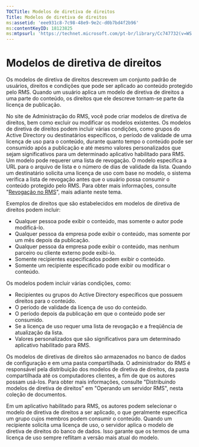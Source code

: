 ```yaml
---
TOCTitle: Modelos de diretiva de direitos
Title: Modelos de diretiva de direitos
ms:assetid: 'eee931c8-7c98-48e9-9e2c-d0b7bd4f2b96'
ms:contentKeyID: 18123825
ms:mtpsurl: 'https://technet.microsoft.com/pt-br/library/Cc747732(v=WS.10)'
---
```


Modelos de diretiva de direitos
===============================

Os modelos de diretiva de direitos descrevem um conjunto padrão de usuários, direitos e condições que pode ser aplicado ao conteúdo protegido pelo RMS. Quando um usuário aplica um modelo de diretiva de direitos a uma parte do conteúdo, os direitos que ele descreve tornam-se parte da licença de publicação.

No site de Administração do RMS, você pode criar modelos de diretiva de direitos, bem como excluir ou modificar os modelos existentes. Os modelos de diretiva de direitos podem incluir várias condições, como grupos do Active Directory ou destinatários específicos, o período de validade de uma licença de uso para o conteúdo, durante quanto tempo o conteúdo pode ser consumido após a publicação e até mesmo valores personalizados que sejam significativos para um determinado aplicativo habilitado para RMS. Um modelo pode requerer uma lista de revogação. O modelo especifica a URL para o arquivo de lista e o número de dias de validade da lista. Quando um destinatário solicita uma licença de uso com base no modelo, o sistema verifica a lista de revogação antes que o usuário possa consumir o conteúdo protegido pelo RMS. Para obter mais informações, consulte "[Revogação no RMS](https://technet.microsoft.com/72689f90-f3c5-4b61-94ea-d825f3199b3b)", mais adiante neste tema.

Exemplos de direitos que são estabelecidos em modelos de diretiva de direitos podem incluir:

-   Qualquer pessoa pode exibir o conteúdo, mas somente o autor pode modificá-lo.
-   Qualquer pessoa da empresa pode exibir o conteúdo, mas somente por um mês depois da publicação.
-   Qualquer pessoa da empresa pode exibir o conteúdo, mas nenhum parceiro ou cliente externo pode exibi-lo.
-   Somente recipientes especificados podem exibir o conteúdo.
-   Somente um recipiente especificado pode exibir ou modificar o conteúdo.

Os modelos podem incluir várias condições, como:

-   Recipientes ou grupos do Active Directory específicos que possuem direitos para o conteúdo.
-   O período de validade da licença de uso do conteúdo.
-   O período depois da publicação em que o conteúdo pode ser consumido.
-   Se a licença de uso requer uma lista de revogação e a freqüência de atualização da lista.
-   Valores personalizados que são significativos para um determinado aplicativo habilitado para RMS.

Os modelos de diretivas de direitos são armazenados no banco de dados de configuração e em uma pasta compartilhada. O administrador do RMS é responsável pela distribuição dos modelos de diretiva de direitos, da pasta compartilhada até os computadores clientes, a fim de que os autores possam usá-los. Para obter mais informações, consulte "Distribuindo modelos de diretiva de direitos" em "Operando um servidor RMS", nesta coleção de documentos.

Em um aplicativo habilitado para RMS, os autores podem selecionar o modelo de diretiva de direitos a ser aplicado, o que geralmente especifica um grupo cujos membros podem consumir o conteúdo. Quando um recipiente solicita uma licença de uso, o servidor aplica o modelo de diretiva de direitos do banco de dados. Isso garante que os termos de uma licença de uso sempre reflitam a versão mais atual do modelo.
